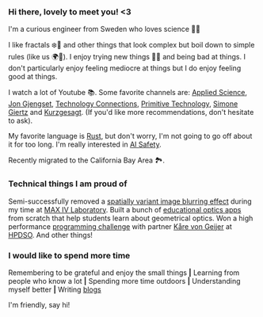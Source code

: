 ### Hi there, lovely to meet you! <3

I'm a curious engineer from Sweden who loves science 🧬💥

I like fractals ❄️🐚 and other things that look complex but boil down to simple rules (like us 🌍🌌). I enjoy trying new things 🏄‍♂️ and being bad at things. I don't particularly enjoy feeling mediocre at things but I do enjoy feeling good at things.

I watch a lot of Youtube 📚. Some favorite channels are: [Applied Science](https://www.youtube.com/@AppliedScience), [Jon Gjengset](https://www.youtube.com/@jonhoo), [Technology Connections](https://www.youtube.com/@TechnologyConnections), [Primitive Technology](https://www.youtube.com/@primitivetechnology9550), [Simone Giertz](https://www.youtube.com/@simonegiertz) and [Kurzgesagt](https://www.youtube.com/@kurzgesagt). (If you'd like more recommendations, don't hesitate to ask).

My favorite language is [Rust](https://www.rust-lang.org/), but don't worry, I'm not going to go off about it for too long. I'm really interested in [AI Safety](https://aisafety.info/).

Recently migrated to the California Bay Area 🏞️.

### Technical things I am proud of

Semi-successfully removed a [spatially variant image blurring effect](https://docs.google.com/presentation/d/1YxanN78k-4-meaG0Hsz92i-d0j8HfYl1H4cdfQf7ZUo/edit?usp=sharing) during my time at [MAX IV Laboratory](https://www.maxiv.lu.se/). Built a bunch of [educational optics apps](https://openopticsmodule.com/) from scratch that help students learn about geometrical optics. Won a high performance [programming challenge](https://github.com/KvGeijer/SamKo-HPDSO22-Stockholm-Challenge) with partner [Kåre von Geijer](https://karevongeijer.com/) at [HPDSO](https://www.hyperightdataclub.com/hp-data-science-open-stockholm/). And other things!

### I would like to spend more time
Remembering to be grateful and enjoy the small things **|** Learning from people who know a lot **|** Spending more time outdoors **|** Understanding myself better **|** Writing [blogs](https://samuelselleck.com)

I'm friendly, say hi!
